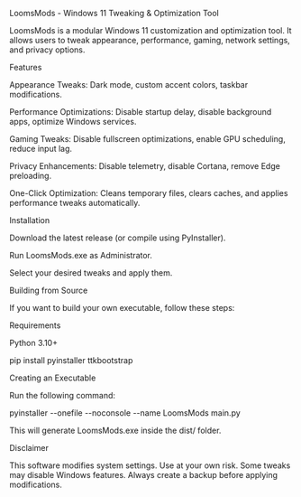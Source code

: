 LoomsMods - Windows 11 Tweaking & Optimization Tool

LoomsMods is a modular Windows 11 customization and optimization tool. It allows users to tweak appearance, performance, gaming, network settings, and privacy options.

Features

Appearance Tweaks: Dark mode, custom accent colors, taskbar modifications.

Performance Optimizations: Disable startup delay, disable background apps, optimize Windows services.

Gaming Tweaks: Disable fullscreen optimizations, enable GPU scheduling, reduce input lag.

Privacy Enhancements: Disable telemetry, disable Cortana, remove Edge preloading.

One-Click Optimization: Cleans temporary files, clears caches, and applies performance tweaks automatically.

Installation

Download the latest release (or compile using PyInstaller).

Run LoomsMods.exe as Administrator.

Select your desired tweaks and apply them.

Building from Source

If you want to build your own executable, follow these steps:

Requirements

Python 3.10+

pip install pyinstaller ttkbootstrap

Creating an Executable

Run the following command:

pyinstaller --onefile --noconsole --name LoomsMods main.py

This will generate LoomsMods.exe inside the dist/ folder.

Disclaimer

This software modifies system settings. Use at your own risk. Some tweaks may disable Windows features. Always create a backup before applying modifications.